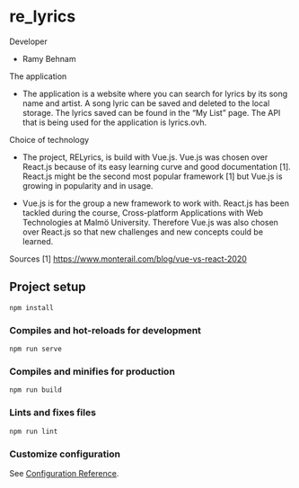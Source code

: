 # re_lyrics

Developer
- Ramy Behnam

The application
-   The application is a website where you can search for lyrics by its song name and artist. A song lyric can be saved and deleted to the local storage. The lyrics saved can be found in the “My List” page. The API that is being used for the application is lyrics.ovh.

Choice of technology
-   The project, RELyrics, is build with Vue.js. Vue.js was chosen over React.js because of its easy learning curve and good documentation [1]. React.js might be the second most popular framework [1] but Vue.js is growing in popularity and in usage. 

-   Vue.js is for the group a new framework to work with. React.js has been tackled during the course, Cross-platform Applications with Web Technologies at Malmö University. Therefore Vue.js was also chosen over React.js so that new challenges and new concepts could be learned. 

Sources
    [1] https://www.monterail.com/blog/vue-vs-react-2020

## Project setup
```
npm install
```

### Compiles and hot-reloads for development
```
npm run serve
```

### Compiles and minifies for production
```
npm run build
```

### Lints and fixes files
```
npm run lint
```

### Customize configuration
See [Configuration Reference](https://cli.vuejs.org/config/).
